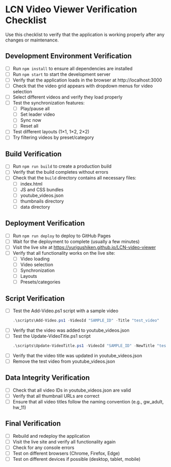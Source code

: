 # LCN Video Viewer Verification Checklist

Use this checklist to verify that the application is working properly after any changes or maintenance.

## Development Environment Verification

- [ ] Run `npm install` to ensure all dependencies are installed
- [ ] Run `npm start` to start the development server
- [ ] Verify that the application loads in the browser at http://localhost:3000
- [ ] Check that the video grid appears with dropdown menus for video selection
- [ ] Select different videos and verify they load properly
- [ ] Test the synchronization features:
  - [ ] Play/pause all
  - [ ] Set leader video
  - [ ] Sync now
  - [ ] Reset all
- [ ] Test different layouts (1×1, 1×2, 2×2)
- [ ] Try filtering videos by preset/category

## Build Verification

- [ ] Run `npm run build` to create a production build
- [ ] Verify that the build completes without errors
- [ ] Check that the `build` directory contains all necessary files:
  - [ ] index.html
  - [ ] JS and CSS bundles
  - [ ] youtube_videos.json
  - [ ] thumbnails directory
  - [ ] data directory

## Deployment Verification

- [ ] Run `npm run deploy` to deploy to GitHub Pages
- [ ] Wait for the deployment to complete (usually a few minutes)
- [ ] Visit the live site at https://yurigushiken.github.io/LCN-video-viewer
- [ ] Verify that all functionality works on the live site:
  - [ ] Video loading
  - [ ] Video selection
  - [ ] Synchronization
  - [ ] Layouts
  - [ ] Presets/categories

## Script Verification

- [ ] Test the Add-Video.ps1 script with a sample video
  ```powershell
  .\scripts\Add-Video.ps1 -VideoId "SAMPLE_ID" -Title "test_video"
  ```
- [ ] Verify that the video was added to youtube_videos.json
- [ ] Test the Update-VideoTitle.ps1 script
  ```powershell
  .\scripts\Update-VideoTitle.ps1 -VideoId "SAMPLE_ID" -NewTitle "test_video_updated"
  ```
- [ ] Verify that the video title was updated in youtube_videos.json
- [ ] Remove the test video from youtube_videos.json

## Data Integrity Verification

- [ ] Check that all video IDs in youtube_videos.json are valid
- [ ] Verify that all thumbnail URLs are correct
- [ ] Ensure that all video titles follow the naming convention (e.g., gw_adult, hw_11)

## Final Verification

- [ ] Rebuild and redeploy the application
- [ ] Visit the live site and verify all functionality again
- [ ] Check for any console errors
- [ ] Test on different browsers (Chrome, Firefox, Edge)
- [ ] Test on different devices if possible (desktop, tablet, mobile) 